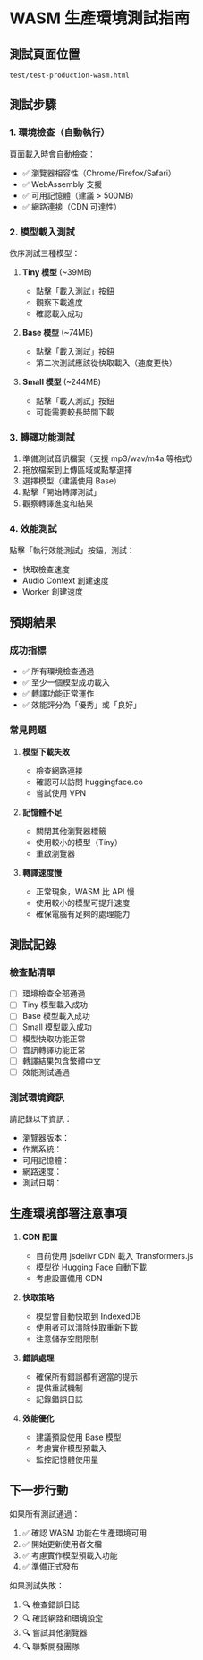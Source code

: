 # WASM 生產環境測試指南

## 測試頁面位置
`test/test-production-wasm.html`

## 測試步驟

### 1. 環境檢查（自動執行）
頁面載入時會自動檢查：
- ✅ 瀏覽器相容性（Chrome/Firefox/Safari）
- ✅ WebAssembly 支援
- ✅ 可用記憶體（建議 > 500MB）
- ✅ 網路連接（CDN 可達性）

### 2. 模型載入測試
依序測試三種模型：
1. **Tiny 模型** (~39MB)
   - 點擊「載入測試」按鈕
   - 觀察下載進度
   - 確認載入成功
   
2. **Base 模型** (~74MB)
   - 點擊「載入測試」按鈕
   - 第二次測試應該從快取載入（速度更快）
   
3. **Small 模型** (~244MB)
   - 點擊「載入測試」按鈕
   - 可能需要較長時間下載

### 3. 轉譯功能測試
1. 準備測試音訊檔案（支援 mp3/wav/m4a 等格式）
2. 拖放檔案到上傳區域或點擊選擇
3. 選擇模型（建議使用 Base）
4. 點擊「開始轉譯測試」
5. 觀察轉譯進度和結果

### 4. 效能測試
點擊「執行效能測試」按鈕，測試：
- 快取檢查速度
- Audio Context 創建速度
- Worker 創建速度

## 預期結果

### 成功指標
- ✅ 所有環境檢查通過
- ✅ 至少一個模型成功載入
- ✅ 轉譯功能正常運作
- ✅ 效能評分為「優秀」或「良好」

### 常見問題

1. **模型下載失敗**
   - 檢查網路連接
   - 確認可以訪問 huggingface.co
   - 嘗試使用 VPN

2. **記憶體不足**
   - 關閉其他瀏覽器標籤
   - 使用較小的模型（Tiny）
   - 重啟瀏覽器

3. **轉譯速度慢**
   - 正常現象，WASM 比 API 慢
   - 使用較小的模型可提升速度
   - 確保電腦有足夠的處理能力

## 測試記錄

### 檢查點清單
- [ ] 環境檢查全部通過
- [ ] Tiny 模型載入成功
- [ ] Base 模型載入成功
- [ ] Small 模型載入成功
- [ ] 模型快取功能正常
- [ ] 音訊轉譯功能正常
- [ ] 轉譯結果包含繁體中文
- [ ] 效能測試通過

### 測試環境資訊
請記錄以下資訊：
- 瀏覽器版本：
- 作業系統：
- 可用記憶體：
- 網路速度：
- 測試日期：

## 生產環境部署注意事項

1. **CDN 配置**
   - 目前使用 jsdelivr CDN 載入 Transformers.js
   - 模型從 Hugging Face 自動下載
   - 考慮設置備用 CDN

2. **快取策略**
   - 模型會自動快取到 IndexedDB
   - 使用者可以清除快取重新下載
   - 注意儲存空間限制

3. **錯誤處理**
   - 確保所有錯誤都有適當的提示
   - 提供重試機制
   - 記錄錯誤日誌

4. **效能優化**
   - 建議預設使用 Base 模型
   - 考慮實作模型預載入
   - 監控記憶體使用量

## 下一步行動

如果所有測試通過：
1. ✅ 確認 WASM 功能在生產環境可用
2. ✅ 開始更新使用者文檔
3. ✅ 考慮實作模型預載入功能
4. ✅ 準備正式發布

如果測試失敗：
1. 🔍 檢查錯誤日誌
2. 🔍 確認網路和環境設定
3. 🔍 嘗試其他瀏覽器
4. 🔍 聯繫開發團隊